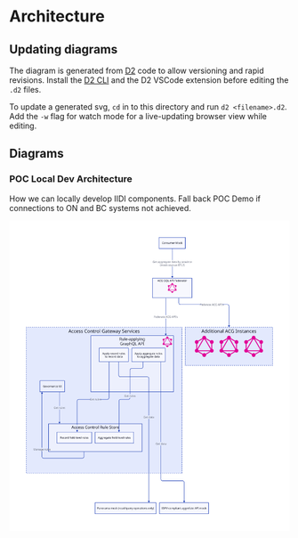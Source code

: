 # Architecture

## Updating diagrams

The diagram is generated from [D2](https://d2lang.com/) code to allow versioning and rapid revisions. Install the [D2 CLI](https://d2lang.com/tour/install/) and the D2 VSCode extension before editing the `.d2` files.

To update a generated svg, `cd` in to this directory and run `d2 <filename>.d2`. Add the `-w` flag for watch mode for a live-updating browser view while editing.

## Diagrams

### POC Local Dev Architecture

How we can locally develop IIDI components. Fall back POC Demo if connections to ON and BC systems not achieved.

![POC Local Dev Architecture](poc-local-dev-architecture.svg)
